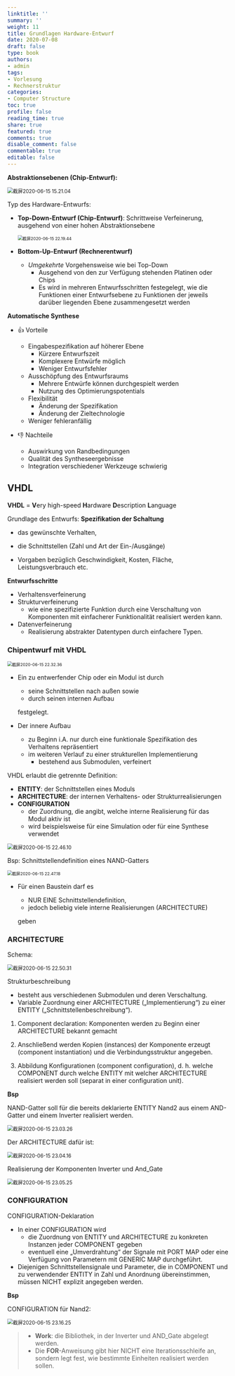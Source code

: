```yaml
---
linktitle: ''
summary: ''
weight: 11
title: Grundlagen Hardware-Entwurf
date: 2020-07-08
draft: false
type: book
authors:
- admin
tags:
- Vorlesung
- Rechnerstruktur
categories:
- Computer Structure
toc: true
profile: false
reading_time: true
share: true
featured: true
comments: true
disable_comment: false
commentable: true
editable: false
---
```


**Abstraktionsebenen (Chip-Entwurf):**

<img src="https://raw.githubusercontent.com/EckoTan0804/upic-repo/master/uPic/截屏2020-06-15%2015.21.04.png" alt="截屏2020-06-15 15.21.04" style="zoom:80%;" />

Typ des Hardware-Entwurfs:

- **Top-Down-Entwurf (Chip-Entwurf)**: Schrittweise Verfeinerung, ausgehend von einer hohen Abstraktionsebene

  <img src="https://raw.githubusercontent.com/EckoTan0804/upic-repo/master/uPic/截屏2020-06-15%2022.19.44.png" alt="截屏2020-06-15 22.19.44" style="zoom: 67%;" />

- **Bottom-Up-Entwurf (Rechnerentwurf)**

  - *Umgekehrte* Vorgehensweise wie bei Top-Down
    - Ausgehend von den zur Verfügung stehenden Platinen oder Chips
    - Es wird in mehreren Entwurfsschritten festegelegt, wie die Funktionen einer Entwurfsebene zu Funktionen der jeweils darüber liegenden Ebene zusammengesetzt werden

**Automatische Synthese**

- 👍 Vorteile
  - Eingabespezifikation auf höherer Ebene
    - Kürzere Entwurfszeit 
    - Komplexere Entwürfe möglich 
    - Weniger Entwurfsfehler
  - Ausschöpfung des Entwurfsraums
    - Mehrere Entwürfe können durchgespielt werden 
    - Nutzung des Optimierungspotentials
  - Flexibilität
    - Änderung der Spezifikation 
    - Änderung der Zieltechnologie
  - Weniger fehleranfällig

- 👎 Nachteile
  - Auswirkung von Randbedingungen
  - Qualität des Syntheseergebnisse
  - Integration verschiedener Werkzeuge schwierig

## VHDL

**VHDL** = **V**ery high-speed **H**ardware **D**escription **L**anguage

Grundlage des Entwurfs: **Spezifikation der Schaltung**

- das gewünschte Verhalten,

- die Schnittstellen (Zahl und Art der Ein-/Ausgänge)

- Vorgaben bezüglich Geschwindigkeit, Kosten, Fläche, Leistungsverbrauch etc.

**Entwurfsschritte**

- Verhaltensverfeinerung
- Strukturverfeinerung
  - wie eine spezifizierte Funktion durch eine Verschaltung von Komponenten mit einfacherer Funktionalität realisiert werden kann.
- Datenverfeinerung
  - Realisierung abstrakter Datentypen durch einfachere Typen.

### Chipentwurf mit VHDL

<img src="https://raw.githubusercontent.com/EckoTan0804/upic-repo/master/uPic/截屏2020-06-15%2022.32.36.png" alt="截屏2020-06-15 22.32.36" style="zoom:67%;" />

- Ein zu entwerfender Chip oder ein Modul ist durch 

  - seine Schnittstellen nach außen sowie 
  - durch seinen internen Aufbau 

  festgelegt.

- Der innere Aufbau

  - zu Beginn i.A. nur durch eine funktionale Spezifikation des Verhaltens repräsentiert
  - im weiteren Verlauf zu einer strukturellen Implementierung
    - bestehend aus Submodulen, verfeinert

VHDL erlaubt die getrennte Definition:

- **ENTITY**: der Schnittstellen eines Moduls
- **ARCHITECTURE**: der internen Verhaltens- oder Strukturrealisierungen
- **CONFIGURATION**
  - der Zuordnung, die angibt, welche interne Realisierung für das Modul aktiv ist
  - wird beispielsweise für eine Simulation oder für eine Synthese verwendet

<img src="https://raw.githubusercontent.com/EckoTan0804/upic-repo/master/uPic/截屏2020-06-15%2022.46.10.png" alt="截屏2020-06-15 22.46.10" style="zoom:80%;" />

Bsp: Schnittstellendefinition eines NAND-Gatters

<img src="https://raw.githubusercontent.com/EckoTan0804/upic-repo/master/uPic/截屏2020-06-15%2022.47.18.png" alt="截屏2020-06-15 22.47.18" style="zoom:67%;" />

- Für einen Baustein darf es 

  - NUR EINE Schnittstellendefinition, 
  - jedoch beliebig viele interne Realisierungen (ARCHITECTURE) 

  geben

### ARCHITECTURE

Schema: 

<img src="https://raw.githubusercontent.com/EckoTan0804/upic-repo/master/uPic/截屏2020-06-15%2022.50.31.png" alt="截屏2020-06-15 22.50.31" style="zoom:80%;" />

Strukturbeschreibung

- besteht aus verschiedenen Submodulen und deren Verschaltung.
- Variable Zuordnung einer ARCHITECTURE („Implementierung“) zu einer ENTITY („Schnittstellenbeschreibung“).

1. Component declaration: Komponenten werden zu Beginn einer ARCHITECTURE bekannt gemacht 

2. Anschließend werden Kopien (instances) der Komponente erzeugt (component instantiation) und die Verbindungsstruktur angegeben.

3. Abbildung Konfigurationen (component configuration), d. h. welche COMPONENT durch welche ENTITY mit welcher ARCHITECTURE realisiert werden soll (separat in einer configuration unit).

**Bsp**

NAND-Gatter soll für die bereits deklarierte ENTITY Nand2 aus einem AND-Gatter und einem Inverter realisiert werden.

<img src="https://raw.githubusercontent.com/EckoTan0804/upic-repo/master/uPic/截屏2020-06-15%2023.03.26.png" alt="截屏2020-06-15 23.03.26" style="zoom:80%;" />

Der ARCHITECTURE dafür ist:

<img src="https://raw.githubusercontent.com/EckoTan0804/upic-repo/master/uPic/截屏2020-06-15%2023.04.16.png" alt="截屏2020-06-15 23.04.16" style="zoom:80%;" />

Realisierung der Komponenten Inverter und And_Gate

<img src="https://raw.githubusercontent.com/EckoTan0804/upic-repo/master/uPic/截屏2020-06-15%2023.05.25.png" alt="截屏2020-06-15 23.05.25" style="zoom:80%;" />

### CONFIGURATION

CONFIGURATION-Deklaration

- In einer CONFIGURATION wird
  - die Zuordnung von ENTITY und ARCHITECTURE zu konkreten Instanzen jeder COMPONENT gegeben
  - eventuell eine „Umverdrahtung“ der Signale mit PORT MAP oder eine Verfügung von Parametern mit GENERIC MAP durchgeführt.
- Diejenigen Schnittstellensignale und Parameter, die in COMPONENT und zu verwendender ENTITY in Zahl und Anordnung übereinstimmen, müssen NICHT explizit angegeben werden.

**Bsp** 

CONFIGURATION für Nand2:

<img src="https://raw.githubusercontent.com/EckoTan0804/upic-repo/master/uPic/截屏2020-06-15%2023.16.25.png" alt="截屏2020-06-15 23.16.25" style="zoom:80%;" />

> - **Work**: die Bibliothek, in der Inverter und AND_Gate abgelegt werden.
> - Die **FOR**-Anweisung gibt hier NICHT eine Iterationsschleife an, sondern legt fest, wie bestimmte Einheiten realisiert werden sollen.